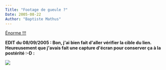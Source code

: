 ```yaml
---
Title: "Footage de gueule ?"
Date: 2005-08-22
Author: "Baptiste Mathus"
---
```




[Énorme !!!](http://actualite.free.fr/actu.pl?doc=insolite/3_2005-08-22T111340Z_01_CHE233078_RTRIDST_0_OFROE-BELGIQUE-FOOTBALL-DEFAITE-20050822.XML)

**EDIT du 08/09/2005 : Bon, j'ai bien fait d'aller vérifier la cible du
lien. Heureusement que j'avais fait une capture d'écran pour conserver
ça à la postérité :-D :**

![](/dotclear/images/foot-50a1.png)

